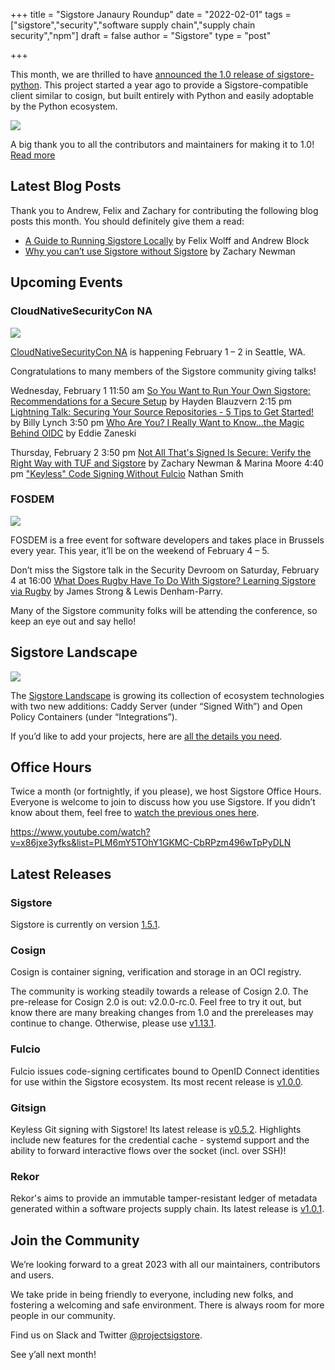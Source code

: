 +++
title = "Sigstore Janaury Roundup"
date = "2022-02-01"
tags = ["sigstore","security","software supply chain","supply chain security","npm"]
draft = false
author = "Sigstore"
type = "post"

+++

This month, we are thrilled to have [announced the 1.0 release of sigstore-python](https://blog.sigstore.dev/announcing-the-1-0-release-of-sigstore-python-4f5d718b468d). This project started a year ago to provide a Sigstore-compatible client similar to cosign, but built entirely with Python and easily adoptable by the Python ecosystem.

![](/images/python-logo.png)

A big thank you to all the contributors and maintainers for making it to 1.0! [Read more](https://blog.sigstore.dev/announcing-the-1-0-release-of-sigstore-python-4f5d718b468d)

## Latest Blog Posts

Thank you to Andrew, Felix and Zachary for contributing the following blog posts this month. You should definitely give them a read:

* [A Guide to Running Sigstore Locally](https://blog.sigstore.dev/a-guide-to-running-sigstore-locally-f312dfac0682) by Felix Wolff and Andrew Block
* [Why you can’t use Sigstore without Sigstore](https://blog.sigstore.dev/why-you-cant-use-sigstore-without-sigstore-de1ed745f6fc) by Zachary Newman

## Upcoming Events

### CloudNativeSecurityCon NA 

![](/images/csc.png)

[CloudNativeSecurityCon NA](https://events.linuxfoundation.org/cloudnativesecuritycon-north-america/) is happening February 1 – 2 in Seattle, WA.

Congratulations to many members of the Sigstore community giving talks!

Wednesday, February 1
11:50 am [So You Want to Run Your Own Sigstore: Recommendations for a Secure Setup](https://sched.co/1FV3Y) by Hayden Blauzvern
2:15 pm [Lightning Talk: Securing Your Source Repositories - 5 Tips to Get Started!](https://sched.co/1FV0G) by Billy Lynch
3:50 pm [Who Are You? I Really Want to Know...the Magic Behind OIDC](https://sched.co/1FV4H) by Eddie Zaneski

Thursday, February 2
3:50 pm [Not All That's Signed Is Secure: Verify the Right Way with TUF and Sigstore](https://sched.co/1FV2v) by Zachary Newman & Marina Moore
4:40 pm ["Keyless" Code Signing Without Fulcio](https://sched.co/1FUzp) Nathan Smith

### FOSDEM

![](/images/fosdem.png)

FOSDEM is a free event for software developers and takes place in Brussels every year. This year, it’ll be on the weekend of February 4 – 5.

Don’t miss the Sigstore talk in the Security Devroom on Saturday, February 4 at 16:00 [What Does Rugby Have To Do With Sigstore? Learning Sigstore via Rugby](https://fosdem.org/2023/schedule/event/security_rugby_sigstore/) by James Strong & Lewis Denham-Parry.

Many of the Sigstore community folks will be attending the conference, so keep an eye out and say hello!

## Sigstore Landscape

![](/images/landscape10.png)

The [Sigstore Landscape](https://landscape.openssf.org/sigstore) is growing its collection of ecosystem technologies with two new additions: Caddy Server (under “Signed With”) and Open Policy Containers (under “Integrations”).

If you’d like to add your projects, here are [all the details you need](https://blog.sigstore.dev/new-sigstore-landscape-add-your-signed-project-dda0517723b6).

## Office Hours 

Twice a month (or fortnightly, if you please), we host Sigstore Office Hours. Everyone is welcome to join to discuss how you use Sigstore. If you didn’t know about them, feel free to [watch the previous ones here](https://www.youtube.com/watch?v=x86jxe3yfks&list=PLM6mY5TOhY1GKMC-CbRPzm496wTpPyDLN).

https://www.youtube.com/watch?v=x86jxe3yfks&list=PLM6mY5TOhY1GKMC-CbRPzm496wTpPyDLN 


## Latest Releases

### Sigstore
Sigstore is currently on version [1.5.1](https://github.com/sigstore/sigstore/releases/tag/v1.5.1).

### Cosign
Cosign is container signing, verification and storage in an OCI registry. 

The community is working steadily towards a release of Cosign 2.0. The pre-release for Cosign 2.0 is out: v2.0.0-rc.0. Feel free to try it out, but know there are many breaking changes from 1.0 and the prereleases may continue to change. Otherwise, please use [v1.13.1](https://github.com/sigstore/cosign/releases/tag/v1.13.1).

### Fulcio
Fulcio issues code-signing certificates bound to OpenID Connect identities for use within the Sigstore ecosystem. Its most recent release is [v1.0.0](https://github.com/sigstore/fulcio/releases/tag/v1.0.0).

### Gitsign
Keyless Git signing with Sigstore! Its latest release is [v0.5.2](https://github.com/sigstore/gitsign/releases/tag/v0.5.2). Highlights include new features for the credential cache - systemd support and the ability to forward interactive flows over the socket (incl. over SSH)!

### Rekor
Rekor's aims to provide an immutable tamper-resistant ledger of metadata generated within a software projects supply chain. Its latest release is [v1.0.1](https://github.com/sigstore/rekor/releases/tag/v1.0.1).

## Join the Community

We’re looking forward to a great 2023 with all our maintainers, contributors and users. 

We take pride in being friendly to everyone, including new folks, and fostering a welcoming and safe environment. There is always room for more people in our community. 

Find us on Slack and Twitter [@projectsigstore](https://twitter.com/projectsigstore).

See y’all next month!

